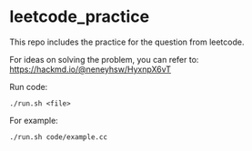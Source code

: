 # leetcode_practice
This repo includes the practice for the question from leetcode.

For ideas on solving the problem, you can refer to:<br>
https://hackmd.io/@neneyhsw/HyxnpX6vT

Run code:
```
./run.sh <file>
```

For example:
```
./run.sh code/example.cc
```
